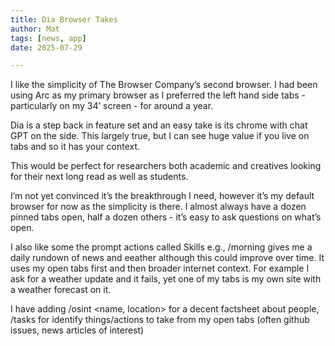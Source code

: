 ```yaml
---
title: Dia Browser Takes
author: Mat
tags: [news, app]
date: 2025-07-29

---
```


I like the simplicity of The Browser Company’s second browser. I had been using Arc as my primary browser as I preferred the left hand side tabs - particularly on my 34’ screen - for around a year.

Dia is a step back in feature set and an easy take is its chrome with chat GPT on the side. This largely true, but I can see huge value if you live on tabs and so it has your context. 

This would be perfect for researchers both academic and creatives looking for their next long read as well as students.

I’m not yet convinced it’s the breakthrough I need, however it’s my default browser for now as the simplicity is there. I almost always have a dozen pinned tabs open, half a dozen others - it’s easy to ask questions on what’s open.

I also like some the prompt actions called Skills e.g., /morning gives me a daily rundown of news and eeather although this could improve over time. It uses my open tabs first and then broader internet context. For example I ask for a weather update and it fails, yet one of my tabs is my own site with a weather forecast on it. 

I have adding /osint <name, location> for a decent factsheet about people, /tasks for identify things/actions to take from my open tabs (often github issues, news articles of interest)


